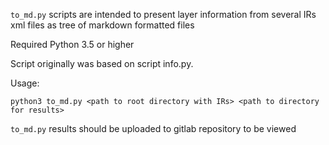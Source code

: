 `to_md.py` scripts are intended to present layer information 
from several IRs xml files as tree of markdown formatted files 

Required Python 3.5 or higher

Script originally was based on script info.py.

Usage:
```
python3 to_md.py <path to root directory with IRs> <path to directory for results>
```
`to_md.py` results should be uploaded to gitlab repository to be viewed

